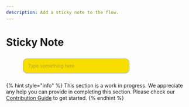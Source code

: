 ```yaml
---
description: Add a sticky note to the flow.
---
```


# Sticky Note

<figure><img src="../../.gitbook/assets/image--2---1---1---1---1---1---1---1---1---1-.png" alt="" width="304"><figcaption></figcaption></figure>

{% hint style="info" %}
This section is a work in progress. We appreciate any help you can provide in completing this section. Please check our [Contribution Guide](../../contributing/) to get started.
{% endhint %}
